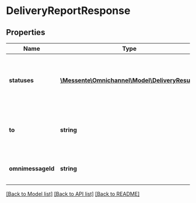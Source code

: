 # DeliveryReportResponse

## Properties
Name | Type | Description | Notes
------------ | ------------- | ------------- | -------------
**statuses** | [**\Messente\Omnichannel\Model\DeliveryResult[]**](DeliveryResult.md) | Contains the delivery reports for each channnel, ordered by send order | 
**to** | **string** | Recipient phone number in international number format | 
**omnimessageId** | **string** | Unique identifier for the Omnimessage | 

[[Back to Model list]](../../README.md#documentation-for-models) [[Back to API list]](../../README.md#documentation-for-api-endpoints) [[Back to README]](../../README.md)


